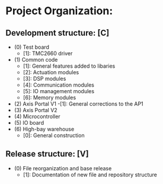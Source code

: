 # Project Organization:

## Development structure: [C]

- (0) Test board
  - [1]: TMC2660 driver  
- (1) Common code
  - [1]: General features added to libaries
  - [2]: Actuation modules
  - [3]: DSP modules
  - [4]: Communication modules
  - [5]: IO management modules
  - [6]: Memory modules
- (2) Axis Portal V1
  -[1]: General corrections to the AP1
- (3) Axis Portal V2
- (4) Microcontroller
- (5) IO board
- (6) High-bay warehouse
  - [0]: General construction



## Release structure: [V]

- (0) File reorganization and base release
  - [1]: Documentation of new file and repository structure